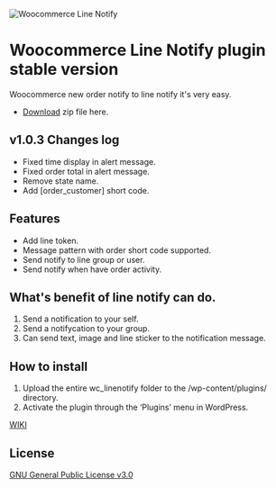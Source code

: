 ![Woocommerce Line Notify](https://github.com/iamapinan/wc_linenotify/raw/master/src/image/wc_line.png)
# Woocommerce Line Notify plugin stable version
Woocommerce new order notify to line notify it's very easy. 
- [Download](https://iotech.co.th/wp-content/uploads/2018/09/wc_linenotify.zip) zip file here.

## v1.0.3 Changes log
- Fixed time display in alert message.
- Fixed order total in alert message.
- Remove state name.
- Add [order_customer] short code.

## Features
- Add line token.
- Message pattern with order short code supported.
- Send notify to line group or user.
- Send notify when have order activity.

## What's benefit of line notify can do.
1. Send a notification to your self.
2. Send a notifycation to your group.
3. Can send text, image and line sticker to the notification message.

## How to install
1. Upload the entire wc_linenotify folder to the /wp-content/plugins/ directory.
2. Activate the plugin through the ‘Plugins’ menu in WordPress.

[WIKI](https://github.com/iamapinan/wc_linenotify/wiki)

## License
[GNU General Public License v3.0](https://github.com/iamapinan/wc_linenotify/blob/master/LICENSE)
